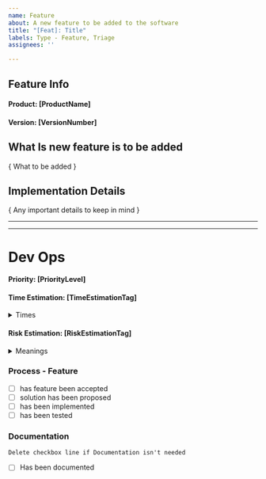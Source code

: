```yaml
---
name: Feature
about: A new feature to be added to the software
title: "[Feat]: Title"
labels: Type - Feature, Triage
assignees: ''

---
```


<!---  
######################################################
############### - FORM USAGE - ##########################
######################################################

To fill out this form properly.

  1. Fill out the main body (Not DevOps section) by replace as following

    i. [ XXX ] replace with a single line of text
    ii. { XXX } replace with multiline text

-- Suggestions can sometimes found in comments below input. Use them!

Notes:
    - If you pick something that doesn't fit the format the auto labeling will not happen
    - It can take a short while after submission for it to happen
    - It is case-insensitive
    - Updating the description will update the labels as well

###################
##### EXAMPLE ######
###################
 
=== In ===
#### Fish: [FishName]                    

## Info:

{ Info regarding the fish }

=== Out ===
#### Fish: Wanda

## Info:

This fish acted in a movie

#############################
##### - Manual Labeling - ########
#############################

There are some manual labels that can be added. They have a prefix [M].

Some common ones are:
[M] Urgent          This is urgent
[M] Blocking        This issue is blocking your work
[M] Blocked         This issue is blocked by something else

There are some common manual labels that can be applied:

Ps. Sorry for not having a better format for you to use. GitHub Issue forms isn't supported yet for private repos...

######################################################
############### - START OF FORM - ########################
######################################################
--->
## Feature Info

#### Product: [ProductName]

<!-- POMA | POH | POM | Gateway | Connecting Shop | Connecting Prodrisk | Connecting Spotbid -->

#### Version: [VersionNumber]

<!-- vX.X.X | Develop -->

## What Is new feature is to be added

{ What to be added }

## Implementation Details

{ Any important details to keep in mind }

<!---
######################################################
################# - END OF FORM - #######################
######################################################
--->
___
___
# Dev Ops

<!---
######################################################
################ - DEV OPS AREA - ########################
######################################################
--->
#### Priority: [PriorityLevel]

<!-- High, Medium, Low -->

#### Time Estimation: [TimeEstimationTag]

<!-- XSS | XS | S | M | L | XL | XXL -->

<details><summary>Times</summary>
<p>

>  | Tag | Time         |
>  |--------------| ---- |
>  | XSS | 0 - 5 days   |
>  | XS | 6 - 10 days  |
>  | S | 11 - 30 days |
>  | M | 1 - 2 Months |
>  | L | 3 - 5 Months |
>  | XL | 6 - 12 Months |
>  | XXL | 12+ Months   |

</p>
</details>

#### Risk Estimation: [RiskEstimationTag]

<!-- None | Low | Medium | High -->

<details><summary>Meanings</summary>
<p>

>  | Tag | Risk                                                 |
>  |------------------------------------------------------| ---- |
>  | None | Fixing this will not break previous funcitonality    |
>  | Low | Fixing this will might break previous functionality  |
>  | Medium | Fixing this will could break previous functionality  |
>  | High | This change will likely break previous functionality |
>  | --- | ----                                                 |

</p>
</details>

### Process - Feature

- [ ] has feature been accepted
- [ ] solution has been proposed
- [ ] has been implemented
- [ ] has been tested

### Documentation
``Delete checkbox line if Documentation isn't needed``
- [ ] Has been documented